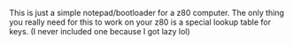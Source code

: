 This is just a simple notepad/bootloader for a z80 computer.
The only thing you really need for this to work on your z80 is a special lookup table for keys.
(I never included one because I got lazy lol)
